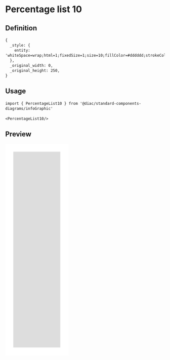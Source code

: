 # Percentage list 10

## Definition

```
{
  _style: { 
    entity: 'whiteSpace=wrap;html=1;fixedSize=1;size=10;fillColor=#dddddd;strokeColor=none;rounded=0;',
  },
  _original_width: 0,
  _original_height: 250,
}
```

## Usage

```
import { PercentageList10 } from '@diac/standard-components-diagrams/infoGraphic'

<PercentageList10/>
```

## Preview

<img src="./percentage-list-10.png" width="200"/>
